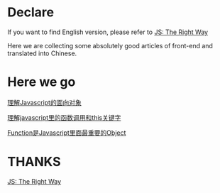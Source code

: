 # Declare

If you want to find English version, please refer to [JS: The Right Way](http://jstherightway.org/)

Here we are collecting some absolutely good articles of front-end and translated into Chinese.

# Here we go
<a href="http://robotlolita.me/2011/10/09/understanding-javascript-oop.html" target="_blank">理解Javascript的面向对象</a>

<a href="http://gyf1.com/blog/2015/04/01/understanding-javascript-function-invocation-and-%E2%80%9Cthis%E2%80%9D/" target="_blank">理解javascript里的函数调用和this关键字</a>

<a href="http://gyf1.com/blog/2015/05/28/functions-are-first-class-objects-in-javascript/" target="_blank">Function是Javascript里面最重要的Object</a>




# THANKS
[JS: The Right Way](http://jstherightway.org/)
